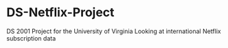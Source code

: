 # DS-Netflix-Project

DS 2001 Project for the University of Virginia 
Looking at international Netflix subscription data
